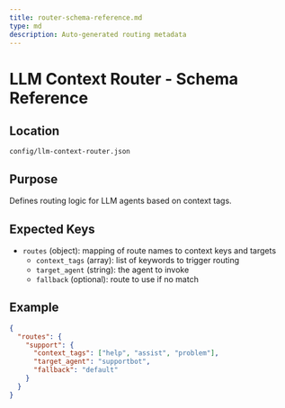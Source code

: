 ```yaml
---
title: router-schema-reference.md
type: md
description: Auto-generated routing metadata
---
```


# LLM Context Router - Schema Reference

## Location
`config/llm-context-router.json`

## Purpose
Defines routing logic for LLM agents based on context tags.

## Expected Keys
- `routes` (object): mapping of route names to context keys and targets
  - `context_tags` (array): list of keywords to trigger routing
  - `target_agent` (string): the agent to invoke
  - `fallback` (optional): route to use if no match

## Example
```json
{
  "routes": {
    "support": {
      "context_tags": ["help", "assist", "problem"],
      "target_agent": "supportbot",
      "fallback": "default"
    }
  }
}
```
